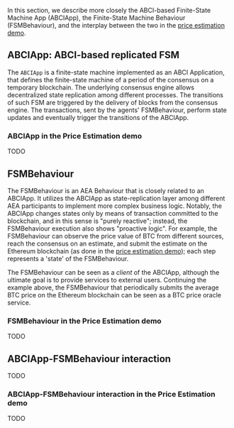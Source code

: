 In this section, we describe more closely the 
ABCI-based Finite-State Machine App (ABCIApp), 
the Finite-State Machine Behaviour (FSMBehaviour),
and the interplay between the two in the [price estimation demo](./price_estimation_demo.md).

## ABCIApp: ABCI-based replicated FSM

The `ABCIApp` is a finite-state machine 
implemented as an ABCI Application, 
that defines the finite-state machine 
of a period of the consensus on a temporary blockchain.
The underlying consensus engine allows decentralized 
state replication among different processes.
The transitions of such FSM are triggered by the delivery of blocks
from the consensus engine. 
The transactions, sent by the agents' FSMBehaviour, 
perform state updates and eventually trigger the transitions of the
ABCIApp.

### ABCIApp in the Price Estimation demo

TODO

## FSMBehaviour

The FSMBehaviour is an AEA Behaviour that is closely related
to an ABCIApp. It utilizes the ABCIApp as state-replication
layer among different AEA participants to implement more complex
business logic. Notably, the ABCIApp changes states only
by means of transaction committed to the blockchain,
and in this sense is "purely reactive";
instead, the FSMBehaviour execution also shows "proactive logic".
For example, the FSMBehaviour can observe the price value of BTC
from different sources, reach the consensus on an estimate,
and submit the estimate on the Ethereum blockchain
(as done in the 
[price estimation demo](./price_estimation_demo.md));
each step represents a 'state' of the FSMBehaviour.

The FSMBehaviour can be seen as a _client_ of the ABCIApp,
although the ultimate goal is to provide services to external
users. Continuing the example above, the FSMBehaviour that periodically
submits the average BTC price on the Ethereum blockchain can be 
seen as a BTC price oracle service.


### FSMBehaviour in the Price Estimation demo

TODO

## ABCIApp-FSMBehaviour interaction

TODO

### ABCIApp-FSMBehaviour interaction in the Price Estimation demo

TODO